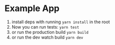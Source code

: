 # Example App

1. install deps with running `yarn install` in the root
2. Now you can run tests: `yarn test`
3. or run the production build `yarn build`
4. or run the dev watch build `yarn dev`
